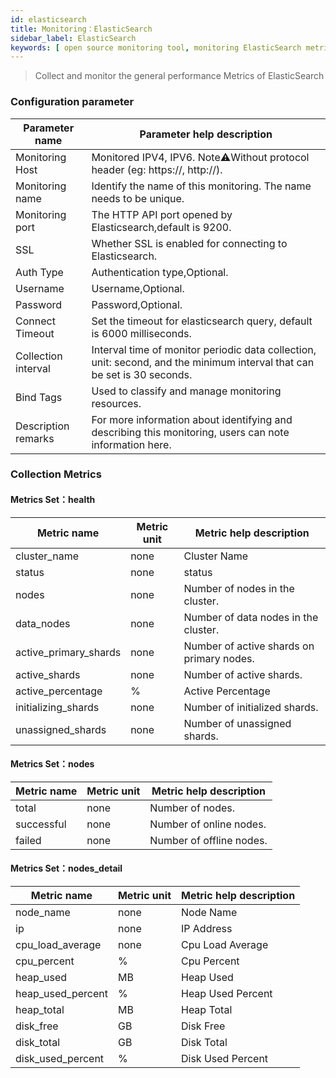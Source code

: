 ```yaml
---
id: elasticsearch
title: Monitoring：ElasticSearch
sidebar_label: ElasticSearch
keywords: [ open source monitoring tool, monitoring ElasticSearch metrics ]
---
```


> Collect and monitor the general performance Metrics of ElasticSearch

### Configuration parameter

| Parameter name      | Parameter help description                                                                                               |
|---------------------|--------------------------------------------------------------------------------------------------------------------------|
| Monitoring Host     | Monitored IPV4, IPV6. Note⚠️Without protocol header (eg: https://, http://).                                             |
| Monitoring name     | Identify the name of this monitoring. The name needs to be unique.                                                       |
| Monitoring port     | The HTTP API port opened by Elasticsearch,default is 9200.                                                               |
| SSL                 | Whether SSL is enabled for connecting to Elasticsearch.                                                                  |
| Auth Type           | Authentication type,Optional.                                                                                            |
| Username            | Username,Optional.                                                                                                       |
| Password            | Password,Optional.                                                                                                       |
| Connect Timeout     | Set the timeout for elasticsearch query, default is 6000 milliseconds.                                                   |
| Collection interval | Interval time of monitor periodic data collection, unit: second, and the minimum interval that can be set is 30 seconds. |
| Bind Tags           | Used to classify and manage monitoring resources.                                                                        |
| Description remarks | For more information about identifying and describing this monitoring, users can note information here.                  |

### Collection Metrics

#### Metrics Set：health

| Metric name           | Metric unit | Metric help description                   |
|-----------------------|-------------|-------------------------------------------|
| cluster_name          | none        | Cluster Name                              |
| status                | none        | status                                    |
| nodes                 | none        | Number of nodes in the cluster.           |
| data_nodes            | none        | Number of data nodes in the cluster.      |
| active_primary_shards | none        | Number of active shards on primary nodes. |
| active_shards         | none        | Number of active shards.                  |
| active_percentage     | %           | Active Percentage                         |
| initializing_shards   | none        | Number of initialized shards.             |
| unassigned_shards     | none        | Number of unassigned shards.              |

#### Metrics Set：nodes

| Metric name | Metric unit | Metric help description  |
|-------------|-------------|--------------------------|
| total       | none        | Number of nodes.         |
| successful  | none        | Number of online nodes.  |
| failed      | none        | Number of offline nodes. |

#### Metrics Set：nodes_detail

| Metric name       | Metric unit | Metric help description |
|-------------------|-------------|-------------------------|
| node_name         | none        | Node Name               |
| ip                | none        | IP Address              |
| cpu_load_average  | none        | Cpu Load Average        |
| cpu_percent       | %           | Cpu Percent             |
| heap_used         | MB          | Heap Used               |
| heap_used_percent | %           | Heap Used Percent       |
| heap_total        | MB          | Heap Total              |
| disk_free         | GB          | Disk Free               |
| disk_total        | GB          | Disk Total              |
| disk_used_percent | %           | Disk Used Percent       |
